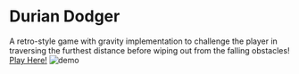 # Durian Dodger
A retro-style game with gravity implementation to challenge the player in traversing the furthest distance before wiping out from the falling obstacles!
[Play Here!](https://neekyo.github.io/Durian-Dodger/ "Play here")
![demo](demo.gif)

